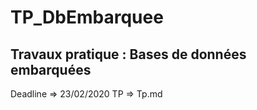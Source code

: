 # TP_DbEmbarquee

## Travaux pratique : Bases de données embarquées

Deadline => 23/02/2020
TP => Tp.md
